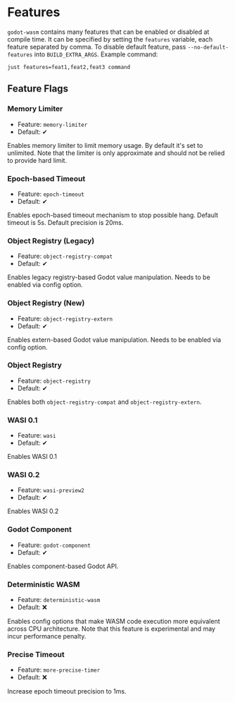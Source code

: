 # Features

`godot-wasm` contains many features that can be enabled or disabled at compile time.
It can be specified by setting the `features` variable, each feature separated by comma.
To disable default feature, pass `--no-default-features` into `BUILD_EXTRA_ARGS`.
Example command:

```
just features=feat1,feat2,feat3 command
```

## Feature Flags

### Memory Limiter

* Feature: `memory-limiter`
* Default: ✔

Enables memory limiter to limit memory usage.
By default it's set to unlimited.
Note that the limiter is only approximate and should not be relied to provide hard limit.

### Epoch-based Timeout

* Feature: `epoch-timeout`
* Default: ✔

Enables epoch-based timeout mechanism to stop possible hang.
Default timeout is 5s.
Default precision is 20ms.

### Object Registry (Legacy)

* Feature: `object-registry-compat`
* Default: ✔

Enables legacy registry-based Godot value manipulation.
Needs to be enabled via config option.

### Object Registry (New)

* Feature: `object-registry-extern`
* Default: ✔

Enables extern-based Godot value manipulation.
Needs to be enabled via config option.

### Object Registry

* Feature: `object-registry`
* Default: ✔

Enables both `object-registry-compat` and `object-registry-extern`.

### WASI 0.1

* Feature: `wasi`
* Default: ✔

Enables WASI 0.1

### WASI 0.2

* Feature: `wasi-preview2`
* Default: ✔

Enables WASI 0.2

### Godot Component

* Feature: `godot-component`
* Default: ✔

Enables component-based Godot API.

### Deterministic WASM

* Feature: `deterministic-wasm`
* Default: ❌

Enables config options that make WASM code execution more equivalent across CPU architecture.
Note that this feature is experimental and may incur performance penalty.

### Precise Timeout

* Feature: `more-precise-timer`
* Default: ❌

Increase epoch timeout precision to 1ms.
